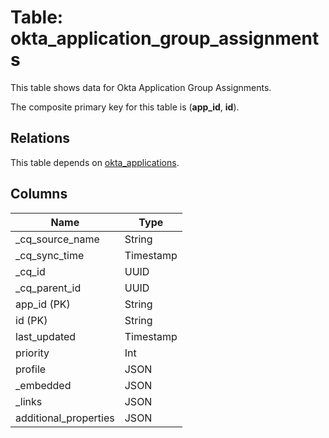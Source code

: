# Table: okta_application_group_assignments

This table shows data for Okta Application Group Assignments.

The composite primary key for this table is (**app_id**, **id**).

## Relations

This table depends on [okta_applications](okta_applications).

## Columns

| Name          | Type          |
| ------------- | ------------- |
|_cq_source_name|String|
|_cq_sync_time|Timestamp|
|_cq_id|UUID|
|_cq_parent_id|UUID|
|app_id (PK)|String|
|id (PK)|String|
|last_updated|Timestamp|
|priority|Int|
|profile|JSON|
|_embedded|JSON|
|_links|JSON|
|additional_properties|JSON|